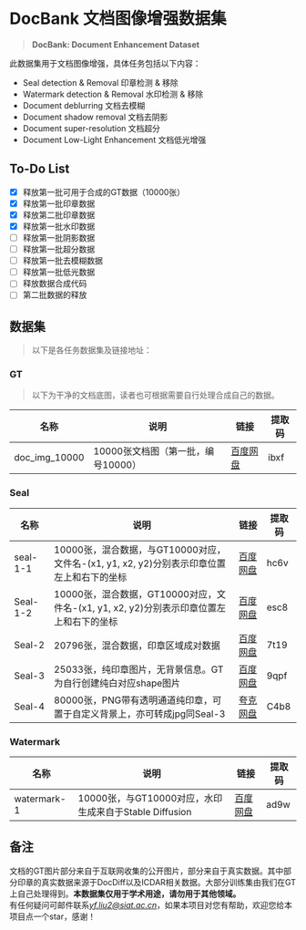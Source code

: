 # DocBank 文档图像增强数据集

> **DocBank: Document Enhancement Dataset**

此数据集用于文档图像增强，具体任务包括以下内容：
+ Seal detection & Removal  印章检测 & 移除
+ Watermark detection & Removal 水印检测 & 移除
+ Document deblurring 文档去模糊
+ Document shadow removal 文档去阴影
+ Document super-resolution 文档超分
+ Document Low-Light Enhancement 文档低光增强  


## To-Do List

- [X] 释放第一批可用于合成的GT数据（10000张）
- [X] 释放第一批印章数据
- [X] 释放第二批印章数据
- [X] 释放第一批水印数据
- [ ] 释放第一批阴影数据
- [ ] 释放第一批超分数据
- [ ] 释放第一批去模糊数据
- [ ] 释放第一批低光数据
- [ ] 释放数据合成代码
- [ ] 第二批数据的释放

## 数据集

>以下是各任务数据集及链接地址：

### GT
>以下为干净的文档底图，读者也可根据需要自行处理合成自己的数据。

| 名称         | 说明               | 链接                     | 提取码   |
|--------------|--------------------|--------------------------|----------|
| doc_img_10000    | 10000张文档图（第一批，编号10000）              | [百度网盘](https://pan.baidu.com/s/1zPFHpDYTM0D0yz6BL2dm1g)         | ibxf   |

### Seal
| 名称         | 说明               | 链接                     | 提取码   |
|--------------|--------------------|--------------------------|----------|
| seal-1-1    | 10000张，混合数据，与GT10000对应，文件名-(x1, y1, x2, y2)分别表示印章位置左上和右下的坐标              | [百度网盘](https://pan.baidu.com/s/1iotKgCHiO17DxiTNiTbMaw)         | hc6v |
| Seal-1-2    | 10000张，混合数据，GT10000对应，文件名-(x1, y1, x2, y2)分别表示印章位置左上和右下的坐标              | [百度网盘](https://pan.baidu.com/s/1QQCtKhfZCN5wbxfPcZNveQ)         |  esc8 |
| Seal-2      | 20796张，混合数据，印章区域成对数据                                                        | [百度网盘](https://pan.baidu.com/s/11E5WQG6cZTXZQxW_jzHw_Q)         |7t19|
| Seal-3      | 25033张，纯印章图片，无背景信息。GT为自行创建纯白对应shape图片                             | [百度网盘](https://pan.baidu.com/s/1kBtq-1UiVgmhizqdPSfzxA)         | 9qpf|
| Seal-4      | 80000张，PNG带有透明通道纯印章，可置于自定义背景上，亦可转成jpg同Seal-3                           | [夸克网盘](https://pan.quark.cn/s/62ddd822ba6d)           |C4b8|

### Watermark
| 名称         | 说明               | 链接                     | 提取码   |
|--------------|--------------------|--------------------------|----------|
| watermark-1   | 10000张，与GT10000对应，水印生成来自于Stable Diffusion              | [百度网盘](https://pan.baidu.com/s/14nR52T-2b4AZ48O8OrhYyw)         | ad9w |
 

## 备注
文档的GT图片部分来自于互联网收集的公开图片，部分来自于真实数据。其中部分印章的真实数据来源于DocDiff以及ICDAR相关数据。大部分训练集由我们在GT上自己处理得到。**本数据集仅用于学术用途，请勿用于其他领域。**  
有任何疑问可邮件联系*yf.liu2@siat.ac.cn*，如果本项目对您有帮助，欢迎您给本项目点一个star，感谢！
